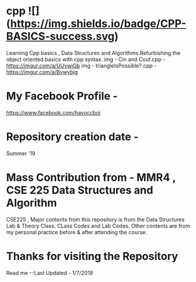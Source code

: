# cpp ![] (https://img.shields.io/badge/CPP-BASICS-success.svg) 
Learning Cpp  basics , Data Structures and Algorithms.Refurbishing the object oriented basics with cpp syntax.
img - Cin and Cout.cpp - https://imgur.com/a/UUywiGb
img - triangleIsPossible?.cpp - https://imgur.com/a/Bywybjg

# My Facebook Profile - 
https://www.facebook.com/havoccboi
# Repository creation date -
Summer '19
# Mass Contribution from - MMR4 , CSE 225 Data Structures and Algorithm
CSE225 , Major contents from this repository is from the Data Structures Lab & Theory Class.
CLass Codes and Lab Codes. Other contents are from my personal practice before & after attending the course.
# Thanks for visiting the Repository

Read me
--Last Updated - 1/7/2019
